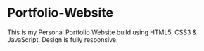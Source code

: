 # Portfolio-Website
This is my Personal Portfolio Website build using HTML5, CSS3 & JavaScript.
Design is fully responsive.
